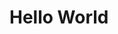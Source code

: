 <html>

<head>

<title>Hello World</title>

</head> 

<body>

<h1>Hello World</h1>

</body>


</html>
